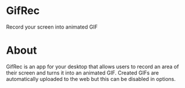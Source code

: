 GifRec
======
Record your screen into animated GIF

About
=====

GifRec is an app for your desktop that allows users to record an area of their screen and turns it into an animated GIF. Created GIFs are automatically uploaded to the web but this can be disabled in options.
